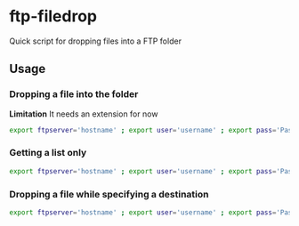 ftp-filedrop
============

Quick script for dropping files into a FTP folder

Usage
---------------------
### Dropping a file into the folder

**Limitation** It needs an extension for now

```bash
export ftpserver='hostname' ; export user='username' ; export pass='Password' ; export file='originalfilename.ext' ; export dir='/dest/filepath'; ./drop.rb
```

### Getting a list only

```bash
export ftpserver='hostname' ; export user='username' ; export pass='Password' ; export file='listonly' ; export dir='/dest/filepath'; ./drop.rb
```

### Dropping a file while specifying a destination

```bash
export ftpserver='hostname' ; export user='username' ; export pass='Password' ; export file='originalfilename.ext' ; export dir='/dest/filepath'; export destfile='destfilename.ext' ; ./drop.rb
```